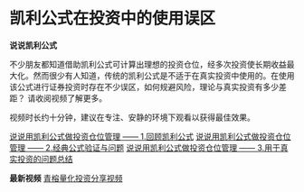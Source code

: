 # 凯利公式在投资中的使用误区

**说说凯利公式**

不少朋友都知道借助凯利公式可计算出理想的投资仓位，经多次投资使长期收益最大化。然而很少有人知道，传统的凯利公式是不适于在真实投资中使用的。在使用该公式进行证券投资时存在不少误区，如何规避风险，理论与真实投资有多少差距？ 请收阅视频了解更多。

视频时长约十分钟，建议在专注、安静的环境下观看以获得最佳效果。

[说说用凯利公式做投资仓位管理 —— 1.回顾凯利公式](https://v.qq.com/x/page/y0521mbdgrz.html)
[说说用凯利公式做投资仓位管理 —— 2.经典公式验证与问题](https://v.qq.com/x/page/r0521j2dvjg.html)
[说说用凯利公式做投资仓位管理 —— 3.用于真实投资的问题总结](https://v.qq.com/x/page/r0521j2dvjg.html)
 
 **最新视频**
 [青榕量化投资分享视频](http://www.tsrinv.com/program/sharingvideos.php#kellycriterion)